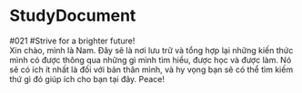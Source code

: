 # StudyDocument <br/>
#021 #Strive for a brighter future!<br/>
Xin chào, mình là Nam. Đây sẽ là nơi lưu trữ và tổng hợp lại những kiến thức mình có được thông qua những gì mình tìm hiểu, được học và được làm. Nó sẽ có ích ít nhất là đối với bản thân mình, và hy vọng bạn sẽ có thể tìm kiếm thứ gì đó giúp ích cho bạn tại đây. Peace!
